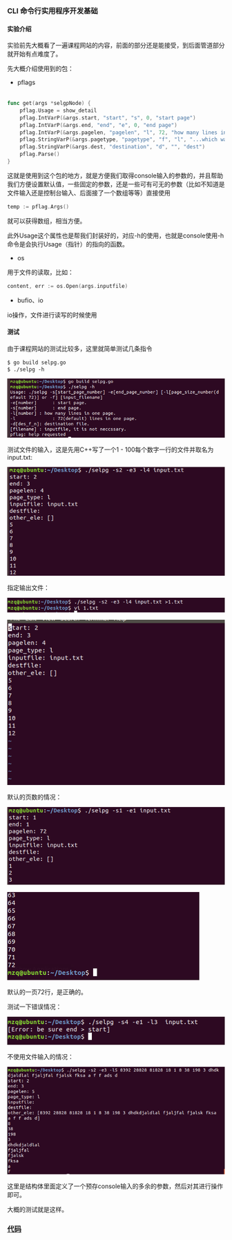 ### CLI 命令行实用程序开发基础

#### 实验介绍

实验前先大概看了一遍课程网站的内容，前面的部分还是能接受，到后面管道部分就开始有点难度了。

先大概介绍使用到的包：

- pflags

```go

func get(args *selgpNode) {
	pflag.Usage = show_detail
	pflag.IntVarP(&args.start, "start", "s", 0, "start page")
	pflag.IntVarP(&args.end, "end", "e", 0, "end page")
	pflag.IntVarP(&args.pagelen, "pagelen", "l", 72, "how many lines in one page") 
	pflag.StringVarP(&args.pagetype, "pagetype", "f", "l", "...which way to split page")
	pflag.StringVarP(&args.dest, "destination", "d", "", "dest")
	pflag.Parse()
}
```

这就是使用到这个包的地方，就是方便我们取得console输入的参数的，并且帮助我们方便设置默认值，一些固定的参数，还是一些可有可无的参数（比如不知道是文件输入还是控制台输入、后面接了一个数组等等）直接使用

```go
temp := pflag.Args()
```

就可以获得数组，相当方便。

此外Usage这个属性也是帮我们封装好的，对应-h的使用，也就是console使用-h命令是会执行Usage（指针）的指向的函数。

- os

用于文件的读取，比如：

```go
content, err := os.Open(args.inputfile)
```

- bufio、io

io操作，文件进行读写的时候使用

#### 测试

由于课程网站的测试比较多，这里就简单测试几条指令

```
$ go build selpg.go
$ ./selpg -h
```

![](./img/1.PNG)

测试文件的输入，这是先用C++写了一个1 - 100每个数字一行的文件并取名为input.txt:

![](img/2.PNG)

指定输出文件：

![](img/4.PNG)

![](img/3.PNG)

默认的页数的情况：

![](img/5.PNG)

![](img/6.PNG)

默认的一页72行，是正确的。

测试一下错误情况：

![](img/7.PNG)

不使用文件输入的情况：

![](img/8.PNG)

这里是结构体里面定义了一个预存console输入的多余的参数，然后对其进行操作即可。

大概的测试就是这样。

### [代码](www.baidu.com)

